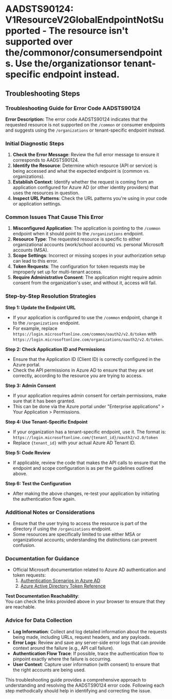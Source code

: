 
# AADSTS90124: V1ResourceV2GlobalEndpointNotSupported - The resource isn't supported over the/commonor/consumersendpoints. Use the/organizationsor tenant-specific endpoint instead.


## Troubleshooting Steps
### Troubleshooting Guide for Error Code AADSTS90124

**Error Description:**
The error code AADSTS90124 indicates that the requested resource is not supported on the `/common` or consumer endpoints and suggests using the `/organizations` or tenant-specific endpoint instead.

### Initial Diagnostic Steps

1. **Check the Error Message**: Review the full error message to ensure it corresponds to AADSTS90124.
2. **Identify the Resource**: Determine which resource (API or service) is being accessed and what the expected endpoint is (common vs. organizations).
3. **Establish Context**: Identify whether the request is coming from an application configured for Azure AD (or other identity providers) that uses the resources in question.
4. **Inspect URL Patterns**: Check the URL patterns you're using in your code or application settings.

### Common Issues That Cause This Error

1. **Misconfigured Application**: The application is pointing to the `/common` endpoint when it should point to the `/organizations` endpoint.
2. **Resource Type**: The requested resource is specific to either organizational accounts (work/school accounts) vs. personal Microsoft accounts (MSA).
3. **Scope Settings**: Incorrect or missing scopes in your authorization setup can lead to this error.
4. **Token Requests**: The configuration for token requests may be improperly set up for multi-tenant access.
5. **Require Administrative Consent**: The application might require admin consent from the organization's user, and without it, access will fail.

### Step-by-Step Resolution Strategies

**Step 1: Update the Endpoint URL**
- If your application is configured to use the `/common` endpoint, change it to the `/organizations` endpoint.
- For example, replace `https://login.microsoftonline.com/common/oauth2/v2.0/token` with `https://login.microsoftonline.com/organizations/oauth2/v2.0/token`.

**Step 2: Check Application ID and Permissions**
- Ensure that the Application ID (Client ID) is correctly configured in the Azure portal.
- Check the API permissions in Azure AD to ensure that they are set correctly, according to the resource you are trying to access.

**Step 3: Admin Consent**
- If your application requires admin consent for certain permissions, make sure that it has been granted.
- This can be done via the Azure portal under "Enterprise applications" > Your Application > Permissions.

**Step 4: Use Tenant-Specific Endpoint**
- If your organization has a tenant-specific endpoint, use it. The format is:
  `https://login.microsoftonline.com/{tenant_id}/oauth2/v2.0/token`
- Replace `{tenant_id}` with your actual Azure AD Tenant ID.

**Step 5: Code Review**
- If applicable, review the code that makes the API calls to ensure that the endpoint and scope configuration is as per the guidelines outlined above.

**Step 6: Test the Configuration**
- After making the above changes, re-test your application by initiating the authentication flow again.

### Additional Notes or Considerations

- Ensure that the user trying to access the resource is part of the directory if using the `/organizations` endpoint.
- Some resources are specifically limited to use either MSA or organizational accounts; understanding the distinctions can prevent confusion.

### Documentation for Guidance

- Official Microsoft documentation related to Azure AD authentication and token requests:
  1. [Authentication Scenarios in Azure AD](https://docs.microsoft.com/en-us/azure/active-directory/develop/authentication-scenarios)
  2. [Azure Active Directory Token Reference](https://docs.microsoft.com/en-us/azure/active-directory/develop/access-tokens)

**Test Documentation Reachability**:  
You can check the links provided above in your browser to ensure that they are reachable. 

### Advice for Data Collection

- **Log Information**: Collect and log detailed information about the requests being made, including URLs, request headers, and any payloads.
- **Error Logs**: Review and save any server-side error logs that can provide context around the failure (e.g., API call failure).
- **Authentication Flow Trace**: If possible, trace the authentication flow to pinpoint exactly where the failure is occurring.
- **User Context**: Capture user information (with consent) to ensure that the right accounts are being used.

This troubleshooting guide provides a comprehensive approach to understanding and resolving the AADSTS90124 error code. Following each step methodically should help in identifying and correcting the issue.